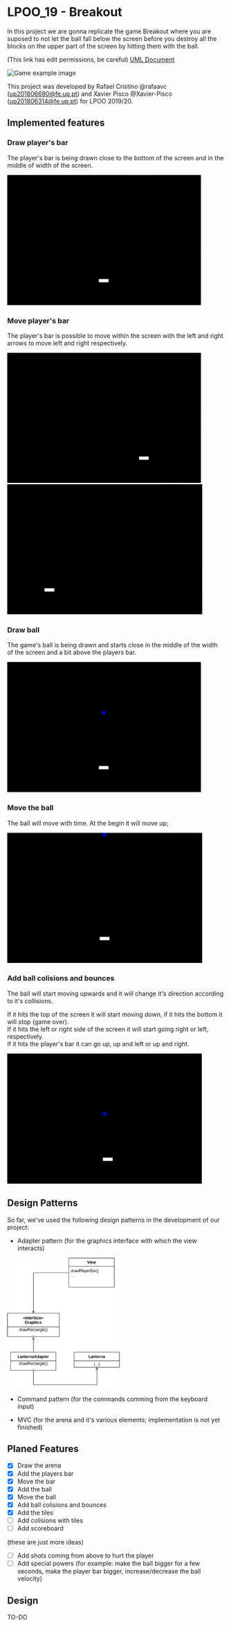 # LPOO_19 - Breakout

In this project we are gonna replicate the game Breakout where you are suposed to not let the ball fall below the screen before you destroy all the blocks on the upper part of the screen by hitting them with the ball.

(This link has edit permissions, be careful)
[UML Document](https://drive.google.com/file/d/1M48P9BENmmRgFDlytl21KWHs9SB5GJh9/view?usp=sharing)

![Game example image](https://www.ludumdare.com/compo/wp-content/uploads/2012/08/breakout_clone-550x733.png)

This project was developed by Rafael Cristino @rafaavc (up201806680@fe.up.pt) and Xavier Pisco @Xavier-Pisco (up201806314@fe.up.pt) for LPOO 2019/20.


## Implemented features

### Draw player's bar 

The player's bar is being drawn close to the bottom of the screen and in the middle of width of the screen.

<img src="PlayerBar.png" height="300">

### Move player's bar

The player's bar is possible to move within the screen with the left and right arrows to move left and right respectively.

<img src="PlayerBarMoving1.png" height="300">
<img src="PlayerBarMoving2.png" height="300">

### Draw ball

The game's ball is being drawn and starts close in the middle of the width of the screen and a bit above the players bar.

<img src="PlayerBar and Ball.png" height="300">

### Move the ball

The ball will move with time. At the begin it will move up;


<img src="BallMoving.png" height="300">


### Add ball colisions and bounces

The ball will start moving upwards and it will change it's direction according to it's collisions.

If it hits the top of the screen it will start moving down, if it hits the bottom it will stop (game over).
<br>If it hits the left or right side of the screen it will start going right or left, respectively.
<br>If it hits the player's bar it can go up, up and left or up and right.

<img src="BallCollision.gif" height="300">

## Design Patterns

So far, we've used the following design patterns in the development of our project:

- Adapter pattern (for the graphics interface with which the view interacts)

<img src="AdapterPatternGraphics.png" height="300">

- Command pattern (for the commands comming from the keyboard input)

- MVC (for the arena and it's various elements; implementation is not yet finished)



## Planed Features

- [x] Draw the arena
- [x] Add the players bar
- [x] Move the bar
- [x] Add the ball
- [x] Move the ball 
- [x] Add ball colisions and bounces
- [x] Add the tiles
- [ ] Add colisions with tiles
- [ ] Add scoreboard

(these are just more ideas)
- [ ] Add shots coming from above to hurt the player
- [ ] Add special powers (for example: make the ball bigger for a few seconds, make the player bar bigger, increase/decrease the ball velocity)

## Design

TO-DO

